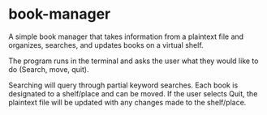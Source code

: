 # book-manager
A simple book manager that takes information from a plaintext file and organizes, searches, and updates books on a virtual shelf.

The program runs in the terminal and asks the user what they would like to do (Search, move, quit).

Searching will query through partial keyword searches. Each book is designated to a shelf/place and can be moved. If the user selects Quit, the plaintext file will be updated with any changes made to the shelf/place.

